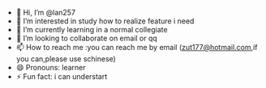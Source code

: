 - 👋 Hi, I’m @lan257
- 👀 I’m interested in study how to realize feature i need
- 🌱 I’m currently learning in a normal collegiate 
- 💞️ I’m looking to collaborate on email or qq
- 📫 How to reach me :you can reach me by email (zut177@hotmail.com,if you can,please use schinese)
- 😄 Pronouns: learner
- ⚡ Fun fact: i can understart

<!---
lan257/lan257 is a ✨ special ✨ repository because its `README.md` (this file) appears on your GitHub profile.
You can click the Preview link to take a look at your changes.
--->
